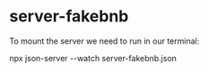 # server-fakebnb
To mount the server we need to run in our terminal: 

npx json-server --watch server-fakebnb.json
